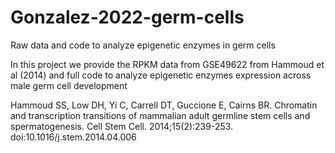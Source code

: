 # Gonzalez-2022-germ-cells
Raw data and code to analyze epigenetic enzymes in germ cells

In this project we provide the RPKM data from GSE49622 from Hammoud et al (2014) and full code to analyze epigenetic enzymes expression across male germ cell development




Hammoud SS, Low DH, Yi C, Carrell DT, Guccione E, Cairns BR. Chromatin and transcription transitions of mammalian adult germline stem cells and spermatogenesis. Cell Stem Cell. 2014;15(2):239-253. doi:10.1016/j.stem.2014.04.006
